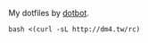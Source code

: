 My dotfiles by [dotbot](https://github.com/anishathalye/dotbot).

```
bash <(curl -sL http://dm4.tw/rc)
```
